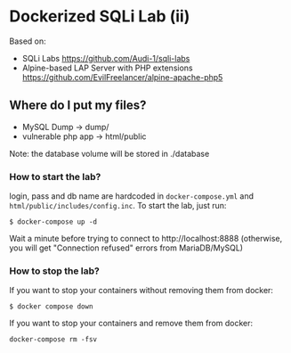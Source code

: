 # Dockerized SQLi Lab (ii)

Based on:
- SQLi Labs https://github.com/Audi-1/sqli-labs
- Alpine-based LAP Server with PHP extensions https://github.com/EvilFreelancer/alpine-apache-php5 


## Where do I put my files?

- MySQL Dump -> dump/
- vulnerable php app -> html/public

Note: the database volume will be stored in ./database

### How to start the lab?

login, pass and db name are hardcoded in `docker-compose.yml` and `html/public/includes/config.inc`. To start the lab, just run:

```
$ docker-compose up -d
```

Wait a minute before trying to connect to  http://localhost:8888 (otherwise, you will get "Connection refused" errors from MariaDB/MySQL)


### How to stop the lab?
If you want to stop your containers without removing them from docker:
```
$ docker compose down
```
If you want to stop your containers and remove them from docker:
```
docker-compose rm -fsv
```


